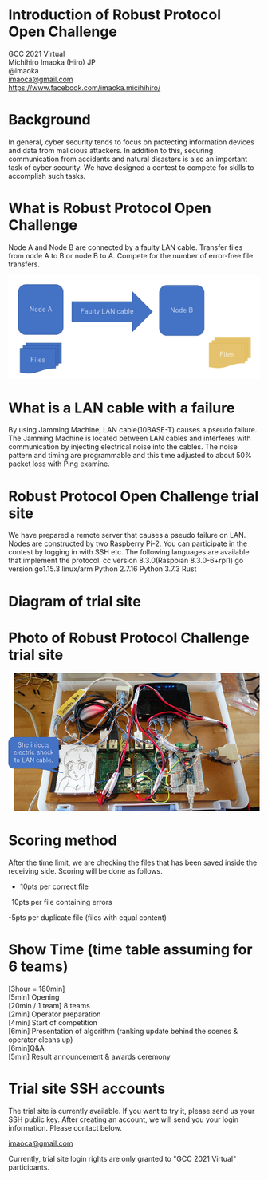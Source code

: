 # Introduction of Robust Protocol Open Challenge
GCC 2021 Virtual<br>
Michihiro Imaoka (Hiro) JP<br>
@imaoka<br>
imaoca@gmail.com<br>
https://www.facebook.com/imaoka.micihihiro/

# Background
In general, cyber security tends to focus on protecting information devices and data from malicious attackers. 
In addition to this, securing communication from accidents and natural disasters is also an important task of cyber security.
We have designed a contest to compete for skills to accomplish such tasks.

# What is Robust Protocol Open Challenge
Node A and Node B are connected by a faulty LAN cable.
Transfer files from node A to B or node B to A.
Compete for the number of error-free file transfers.

![](img/fig1.png) 

# What is a LAN cable with a  failure
By using Jamming Machine, LAN cable(10BASE-T) causes a pseudo failure.
The Jamming Machine is located between LAN cables and interferes with communication by injecting electrical noise into the cables.
The noise pattern and timing are programmable and this time adjusted to about 50% packet loss with Ping examine.

# Robust Protocol Open Challenge trial site
We have prepared a remote server that causes a pseudo failure on LAN.
Nodes are constructed by two Raspberry Pi-2.
You can participate in the contest by logging in with SSH etc.
The following languages ​​are available that implement the protocol.
cc version 8.3.0(Raspbian 8.3.0-6+rpi1)
go version go1.15.3 linux/arm
Python 2.7.16
Python 3.7.3
Rust

# Diagram of trial site

# Photo of Robust Protocol Challenge trial site
![](img/fig2.png)

# Scoring method
After the time limit, we are checking the files that has been saved inside the receiving side. Scoring will be done as follows.

+ 10pts per correct file

-10pts per file containing errors

-5pts per duplicate file (files with equal content)

# Show Time (time table assuming for 6 teams)
[3hour = 180min]<br>
[5min] Opening<br>
[20min / 1 team] 8 teams<br>
[2min] Operator preparation<br>
[4min] Start of competition<br>
[6min] Presentation of algorithm (ranking update behind the scenes & operator cleans up)<br>
[6min]Q&A<br>
[5min] Result announcement & awards ceremony

# Trial site SSH accounts
The trial site is currently available.
If you want to try it, please send us your SSH public key.
After creating an account, we will send you your login information. Please contact below.

imaoca@gmail.com

Currently, trial site login rights are only granted to "GCC 2021 Virtual" participants.
